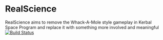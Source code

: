 # RealScience
RealScience aims to remove the Whack-A-Mole style gameplay in Kerbal Space Program and replace it with something more involved and meaningful
[![Build Status](https://travis-ci.org/jwvanderbeck/RealScience.svg?branch=0.1.1.0)](https://travis-ci.org/jwvanderbeck/RealScience)
